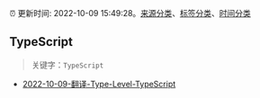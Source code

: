 :alarm_clock: 更新时间: 2022-10-09 15:49:28。[来源分类](../README.md)、[标签分类](../TAGS.md)、[时间分类](../TIMELINE.md)

## TypeScript


> 关键字：`TypeScript`



- [2022-10-09-翻译-Type-Level-TypeScript](https://www.v2ex.com/t/885617) 